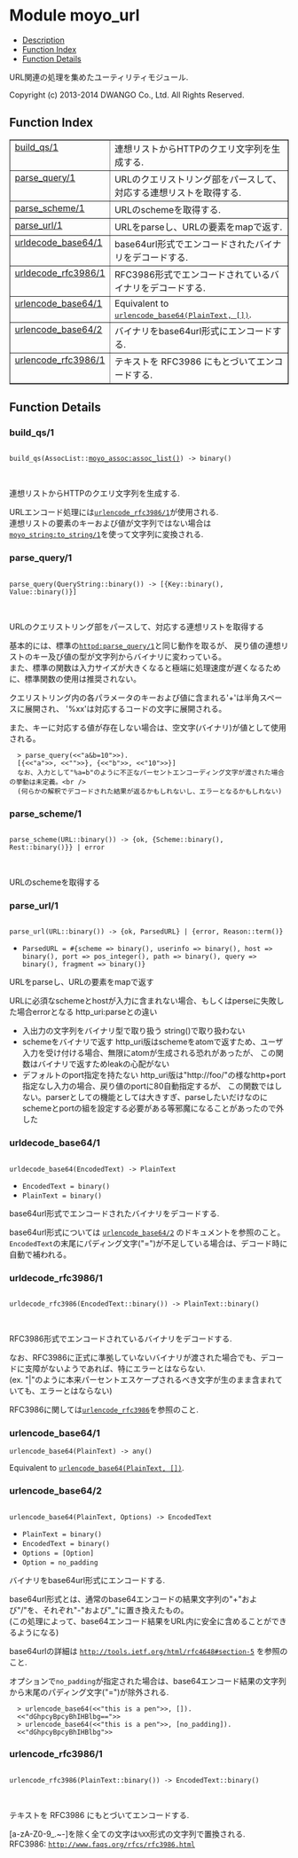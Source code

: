 

# Module moyo_url #
* [Description](#description)
* [Function Index](#index)
* [Function Details](#functions)

URL関連の処理を集めたユーティリティモジュール.

Copyright (c) 2013-2014 DWANGO Co., Ltd. All Rights Reserved.

<a name="index"></a>

## Function Index ##


<table width="100%" border="1" cellspacing="0" cellpadding="2" summary="function index"><tr><td valign="top"><a href="#build_qs-1">build_qs/1</a></td><td>連想リストからHTTPのクエリ文字列を生成する.</td></tr><tr><td valign="top"><a href="#parse_query-1">parse_query/1</a></td><td>URLのクエリストリング部をパースして、対応する連想リストを取得する.</td></tr><tr><td valign="top"><a href="#parse_scheme-1">parse_scheme/1</a></td><td>URLのschemeを取得する.</td></tr><tr><td valign="top"><a href="#parse_url-1">parse_url/1</a></td><td>URLをparseし、URLの要素をmapで返す.</td></tr><tr><td valign="top"><a href="#urldecode_base64-1">urldecode_base64/1</a></td><td>base64url形式でエンコードされたバイナリをデコードする.</td></tr><tr><td valign="top"><a href="#urldecode_rfc3986-1">urldecode_rfc3986/1</a></td><td>RFC3986形式でエンコードされているバイナリをデコードする.</td></tr><tr><td valign="top"><a href="#urlencode_base64-1">urlencode_base64/1</a></td><td>Equivalent to <a href="#urlencode_base64-2"><tt>urlencode_base64(PlainText, [])</tt></a>.</td></tr><tr><td valign="top"><a href="#urlencode_base64-2">urlencode_base64/2</a></td><td>バイナリをbase64url形式にエンコードする.</td></tr><tr><td valign="top"><a href="#urlencode_rfc3986-1">urlencode_rfc3986/1</a></td><td>テキストを RFC3986 にもとづいてエンコードする.</td></tr></table>


<a name="functions"></a>

## Function Details ##

<a name="build_qs-1"></a>

### build_qs/1 ###

<pre><code>
build_qs(AssocList::<a href="moyo_assoc.md#type-assoc_list">moyo_assoc:assoc_list()</a>) -&gt; binary()
</code></pre>
<br />

連想リストからHTTPのクエリ文字列を生成する.

URLエンコード処理には[`urlencode_rfc3986/1`](#urlencode_rfc3986-1)が使用される. <br />
連想リストの要素のキーおよび値が文字列ではない場合は[`moyo_string:to_string/1`](moyo_string.md#to_string-1)を使って文字列に変換される.

<a name="parse_query-1"></a>

### parse_query/1 ###

<pre><code>
parse_query(QueryString::binary()) -&gt; [{Key::binary(), Value::binary()}]
</code></pre>
<br />

URLのクエリストリング部をパースして、対応する連想リストを取得する

基本的には、標準の[`httpd:parse_query/1`](httpd.md#parse_query-1)と同じ動作を取るが、
戻り値の連想リストのキー及び値の型が文字列からバイナリに変わっている。<br />
また、標準の関数は入力サイズが大きくなると極端に処理速度が遅くなるために、標準関数の使用は推奨されない。

クエリストリング内の各パラメータのキーおよび値に含まれる'+'は半角スペースに展開され、
'%xx'は対応するコードの文字に展開される。

また、キーに対応する値が存在しない場合は、空文字(バイナリ)が値として使用される。

```
  > parse_query(<<"a&b=10">>).
  [{<<"a">>, <<"">>}, {<<"b">>, <<"10">>}]
  なお、入力として"%a=b"のように不正なパーセントエンコーディング文字が渡された場合の挙動は未定義。<br />
  (何らかの解釈でデコードされた結果が返るかもしれないし、エラーとなるかもしれない)
```

<a name="parse_scheme-1"></a>

### parse_scheme/1 ###

<pre><code>
parse_scheme(URL::binary()) -&gt; {ok, {Scheme::binary(), Rest::binary()}} | error
</code></pre>
<br />

URLのschemeを取得する

<a name="parse_url-1"></a>

### parse_url/1 ###

<pre><code>
parse_url(URL::binary()) -&gt; {ok, ParsedURL} | {error, Reason::term()}
</code></pre>

<ul class="definitions"><li><code>ParsedURL = #{scheme =&gt; binary(), userinfo =&gt; binary(), host =&gt; binary(), port =&gt; pos_integer(), path =&gt; binary(), query =&gt; binary(), fragment =&gt; binary()}</code></li></ul>

URLをparseし、URLの要素をmapで返す

URLに必須なschemeとhostが入力に含まれない場合、もしくはperseに失敗した場合errorとなる
http_uri:parseとの違い
+ 入出力の文字列をバイナリ型で取り扱う
string()で取り扱わない
+ schemeをバイナリで返す
http_uri版はschemeをatomで返すため、ユーザ入力を受け付ける場合、無限にatomが生成される恐れがあったが、
この関数はバイナリで返すためleakの心配がない
+ デフォルトのport指定を持たない
http_uri版は"http://foo/"の様なhttp+port指定なし入力の場合、戻り値のportに80自動指定するが、
この関数ではしない。parserとしての機能としては大きすぎ、parseしたいだけなのにschemeとportの組を設定する必要がある等邪魔になることがあったので外した

<a name="urldecode_base64-1"></a>

### urldecode_base64/1 ###

<pre><code>
urldecode_base64(EncodedText) -&gt; PlainText
</code></pre>

<ul class="definitions"><li><code>EncodedText = binary()</code></li><li><code>PlainText = binary()</code></li></ul>

base64url形式でエンコードされたバイナリをデコードする.

base64url形式については [`urlencode_base64/2`](#urlencode_base64-2) のドキュメントを参照のこと。<br />
`EncodedText`の末尾にパディング文字("=")が不足している場合は、デコード時に自動で補われる。

<a name="urldecode_rfc3986-1"></a>

### urldecode_rfc3986/1 ###

<pre><code>
urldecode_rfc3986(EncodedText::binary()) -&gt; PlainText::binary()
</code></pre>
<br />

RFC3986形式でエンコードされているバイナリをデコードする.

なお、RFC3986に正式に準拠していないバイナリが渡された場合でも、デコードに支障がないようであれば、特にエラーとはならない.<br />
(ex. "|"のように本来パーセントエスケープされるべき文字が生のまま含まれていても、エラーとはならない)<br />

RFC3986に関しては[`urlencode_rfc3986`](urlencode_rfc3986.md)を参照のこと.

<a name="urlencode_base64-1"></a>

### urlencode_base64/1 ###

`urlencode_base64(PlainText) -> any()`

Equivalent to [`urlencode_base64(PlainText, [])`](#urlencode_base64-2).

<a name="urlencode_base64-2"></a>

### urlencode_base64/2 ###

<pre><code>
urlencode_base64(PlainText, Options) -&gt; EncodedText
</code></pre>

<ul class="definitions"><li><code>PlainText = binary()</code></li><li><code>EncodedText = binary()</code></li><li><code>Options = [Option]</code></li><li><code>Option = no_padding</code></li></ul>

バイナリをbase64url形式にエンコードする.

base64url形式とは、通常のbase64エンコードの結果文字列の"+"および"/"を、それぞれ"-"および"_"に置き換えたもの。<br />
(この処理によって、base64エンコード結果をURL内に安全に含めることができるようになる)<br />

base64urlの詳細は [`http://tools.ietf.org/html/rfc4648#section-5`](http://tools.ietf.org.md/rfc4648#section-5) を参照のこと.

オプションで`no_padding`が指定された場合は、base64エンコード結果の文字列から末尾のパディング文字("=")が除外される.

```
  > urlencode_base64(<<"this is a pen">>, []).
  <<"dGhpcyBpcyBhIHBlbg==">>
  > urlencode_base64(<<"this is a pen">>, [no_padding]).
  <<"dGhpcyBpcyBhIHBlbg">>
```

<a name="urlencode_rfc3986-1"></a>

### urlencode_rfc3986/1 ###

<pre><code>
urlencode_rfc3986(PlainText::binary()) -&gt; EncodedText::binary()
</code></pre>
<br />

テキストを RFC3986 にもとづいてエンコードする.

[a-zA-Z0-9_.~-]を除く全ての文字は`%XX`形式の文字列で置換される. <br />
RFC3986: [`http://www.faqs.org/rfcs/rfc3986.html`](http://www.faqs.org/rfcs/rfc3986.md)


